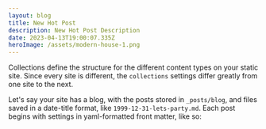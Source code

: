 ```yaml
---
layout: blog
title: New Hot Post
description: New Hot Post Description
date: 2023-04-13T19:00:07.335Z
heroImage: /assets/modern-house-1.png
---
```

Collections define the structure for the different content types on your static site. Since every site is different, the `collections` settings differ greatly from one site to the next.

Let's say your site has a blog, with the posts stored in `_posts/blog`, and files saved in a date-title format, like `1999-12-31-lets-party.md`. Each post begins with settings in yaml-formatted front matter, like so: